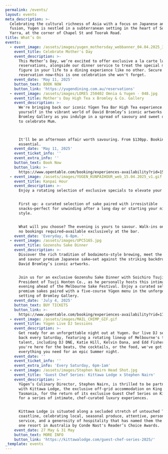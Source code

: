 ```yaml
---
permalink: /events/
layout: events
meta_description: >-
  Celebrating the cultural richness of Asia with a focus on Japanese and Asian
  fusion, Yugen is nestled in a subterranean setting in the heart of South
  Yarra, at the corner of Chapel St and Toorak Road.
title: What’s On
events:
  - event_image: /assets/images/yugen_mothersday_webbanner_04.04.2025_3.gif
    event_title: Celebrate Mother's Day
    event_description: >-
      This Mother’s Day, we’re excited to offer exclusive a la carte lunch
      reservations, alongside our dinner service to treat the special mother
      figure in your life to a dining experience like no other. Secure your
      reservation now—this is one celebration she won't forget.
    event_date: 'May 11, 2025'
    button_text: BOOK NOW
    button_link: 'https://yugendining.com.au/reservations'
  - event_image: /assets/images/LORES 250402 Omnia & Yugen - 048.jpg
    event_title: Mother's Day High Tea x Bromley & Co. Gallery
    event_description: >-
      We're bringing back our iconic Yūgen Tea Bar High Tea experience. Immerse
      yourself in the vibrant world of David Bromley’s iconic artworks at
      Bromley Gallery as you indulge in a spread of savoury and sweet delights
      to celebrate Mum.

      ⁠

      It'll be an afternoon affair worth savouring. From $130pp. Bookings
      essential. 
    event_date: 'May 11, 2025'
    event_ticket_info: ''
    event_extra_info: ''
    button_text: Book Now
    button_link: >-
      https://www.opentable.com/booking/experiences-availability?rid=158744&restref=158744&experienceId=468595&utm_source=external&utm_medium=referral&utm_campaign=shared
  - event_image: /assets/images/YUGEN_KUNPAIHOUR_web_15.04.2025_v1.gif
    event_title: Kanpai Hour
    event_description: >-
      Enjoy a rotating selection of exclusive specials to elevate your evening.


      First up: a curated selection of sake paired with irresistible
      snacks—perfect for unwinding after a long day or starting your night in
      style.


      What will you choose? The evening is yours to savour. Walk-ins only, with
      no bookings required—available exclusively at the bar.
    event_date: 'Everyday, 6-8pm. '
  - event_image: /assets/images/UPC5165.jpg
    event_title: Gozenshu Sake Dinner
    event_description: >-
      Discover the rich tradition of bodaimoto-style brewing, meet the maker,
      and savour premium Japanese sake—set against the striking backdrop of
      David Bromley’s iconic artworks.


      Join us for an exclusive Gozenshu Sake Dinner with Soichiro Tsuji,
      President of Tsuji Honten Co., as he personally hosts this intimate
      evening ahead of the Melbourne Sake Festival. Enjoy a curated selection of
      premium sakes paired with a five-course Yūgen menu in the unforgettable
      setting of Bromley Gallery.
    event_date: 'July 4, 2025'
    button_text: BUY TICKETS
    button_link: >-
      https://www.opentable.com/booking/experiences-availability?rid=170390&restref=170390&experienceId=480328&utm_source=external&utm_medium=referral&utm_campaign=shared
  - event_image: /assets/images/MAIL_CHIMP_GIF.gif
    event_title: Yūgen Live DJ Sessions
    event_description: >-
      Get ready for an unforgettable night out at Yugen. Our live DJ sets are
      back every Saturday, featuring a rotating lineup of Melbourne's top
      talent, including DJ DNE, Katie Hill, Kelvin Dana, and Edd Fisher. Whether
      you're here for the beats, the cocktails, or the food, we've got
      everything you need for an epic Summer night.
    event_date: ''
    event_ticket_info: ''
    event_extra_info: 'Every Saturday, 6pm-1am'
  - event_image: /assets/images/Stephen Nairn Head Shot.jpg
    event_title: 'Guest Chef Series: Kittawa Lodge x Stephen Nairn'
    event_description: >-
      Yūgen’s Culinary Director, Stephen Nairn, is thrilled to be partnering
      with Kittawa Lodge, the exclusive off-grid accommodation on King Island,
      Tasmania, for the return of its exclusive Guest Chef Series on King Island
      for a series of intimate, chef-curated luxury experiences.


      Kittawa Lodge is situated along a secluded stretch of untouched Tasmanian
      coastline, celebrating local, seasonal produce, attentive, personalised
      service, and a generosity of hospitality that has named them the number
      one resort in Australia by Conde Nast's Reader’s Choice Awards.
    event_date: 27 May & 31 May
    button_text: MORE INFO
    button_link: 'https://kittawalodge.com/guest-chef-series-2025/'
_template: events
---
```


